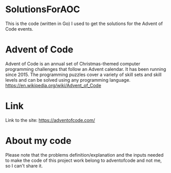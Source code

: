# SolutionsForAOC
This is the code (written in Go) I used to get the solutions for the Advent of Code events.

# Advent of Code
Advent of Code is an annual set of Christmas-themed computer programming challenges that follow an Advent calendar. It has been running since 2015. The programming puzzles cover a variety of skill sets and skill levels and can be solved using any programming language.
https://en.wikipedia.org/wiki/Advent_of_Code

# Link
Link to the site:
https://adventofcode.com/

# About my code
Please note that the problems definition/explanation and the inputs needed to make the code of this project work belong to adventofcode and not me, so I can't share it.
